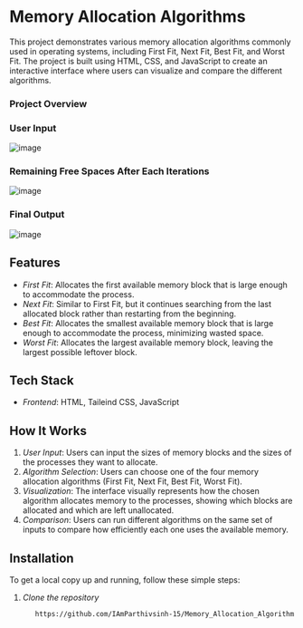 # Memory Allocation Algorithms

This project demonstrates various memory allocation algorithms commonly used in operating systems, including First Fit, Next Fit, Best Fit, and Worst Fit. The project is built using HTML, CSS, and JavaScript to create an interactive interface where users can visualize and compare the different algorithms.

### Project Overview

### User Input 
![image](https://github.com/user-attachments/assets/4d263c9a-2b91-4650-a64b-93377488a82b)

### Remaining Free Spaces After Each Iterations
![image](https://github.com/user-attachments/assets/6188ba04-f9e6-429d-90b8-3b2240dabf5b)

### Final Output
![image](https://github.com/user-attachments/assets/793e2070-3b11-48d6-b96d-5f01d2c4d19d)


## Features

- *First Fit*: Allocates the first available memory block that is large enough to accommodate the process.
- *Next Fit*: Similar to First Fit, but it continues searching from the last allocated block rather than restarting from the beginning.
- *Best Fit*: Allocates the smallest available memory block that is large enough to accommodate the process, minimizing wasted space.
- *Worst Fit*: Allocates the largest available memory block, leaving the largest possible leftover block.



## Tech Stack

- *Frontend*: HTML, Taileind CSS, JavaScript

## How It Works

1. *User Input*: Users can input the sizes of memory blocks and the sizes of the processes they want to allocate.
2. *Algorithm Selection*: Users can choose one of the four memory allocation algorithms (First Fit, Next Fit, Best Fit, Worst Fit).
3. *Visualization*: The interface visually represents how the chosen algorithm allocates memory to the processes, showing which blocks are allocated and which are left unallocated.
4. *Comparison*: Users can run different algorithms on the same set of inputs to compare how efficiently each one uses the available memory.

## Installation

To get a local copy up and running, follow these simple steps:

1. *Clone the repository*
   ```bash
      https://github.com/IAmParthivsinh-15/Memory_Allocation_Algorithms.git
   ```
